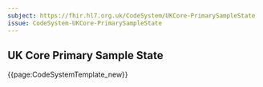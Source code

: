 ```yaml
---
subject: https://fhir.hl7.org.uk/CodeSystem/UKCore-PrimarySampleState
issue: CodeSystem-UKCore-PrimarySampleState
---
```

## UK Core Primary Sample State

{{page:CodeSystemTemplate_new}}